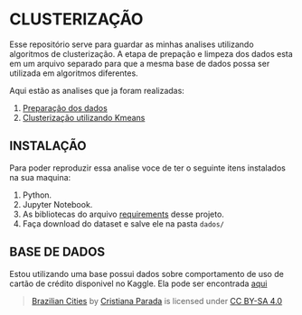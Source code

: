 # CLUSTERIZAÇÃO

Esse repositório serve para guardar as minhas analises utilizando algoritmos de clusterização.
A etapa de prepação e limpeza dos dados esta em um arquivo separado para que a mesma base de dados possa ser utilizada em algoritmos diferentes.

Aqui estão as analises que ja foram realizadas:
1. [Preparação dos dados](./preparacao_dos_dados.ipynb)
2. [Clusterização utilizando Kmeans](./clusterizacao_kmeans.ipynb)


## INSTALAÇÃO
Para poder reproduzir essa analise voce de ter o seguinte itens instalados na sua maquina:
1. Python.
2. Jupyter Notebook.
3. As bibliotecas do arquivo [requirements](./requirements.txt) desse projeto.
4. Faça download do dataset e salve ele na pasta `dados/`


## BASE DE DADOS
Estou utilizando uma base possui dados sobre comportamento de uso de cartão de crédito disponivel no Kaggle.
Ela pode ser encontrada [aqui](https://www.kaggle.com/arjunbhasin2013/ccdata)

> [Brazilian Cities](https://www.kaggle.com/crisparada/brazilian-cities) by [Cristiana Parada](https://www.kaggle.com/crisparada) is licensed under [CC BY-SA 4.0](https://creativecommons.org/licenses/by-sa/4.0/)

